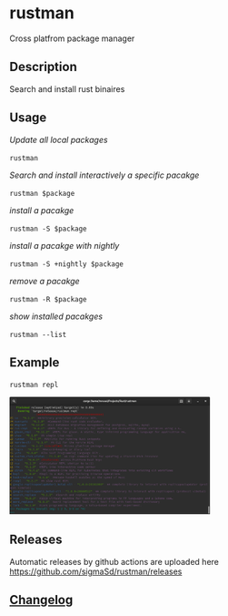 # rustman
Cross platfrom package manager

## Description
Search and install rust binaires

## Usage
*Update all local packages*

`rustman`

*Search and install interactively a specific pacakge*

`rustman $package`

*install a pacakge*

`rustman -S $package`

*install a pacakge with nightly*

`rustman -S +nightly $package`

*remove a pacakge*

`rustman -R $package`

*show installed pacakges*

`rustman --list`

## Example
`rustman repl`

<img src="./rustman.png" width="70%" height="60%">

## Releases
Automatic releases by github actions are uploaded here https://github.com/sigmaSd/rustman/releases

## [Changelog](./CHANGELOG.md)
